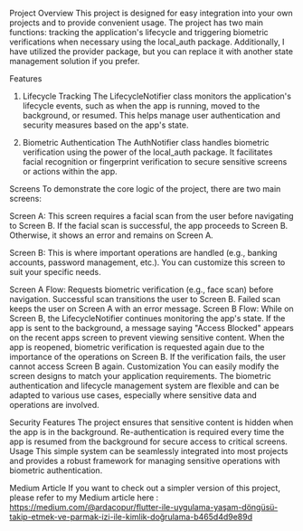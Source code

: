 Project Overview
This project is designed for easy integration into your own projects and to provide convenient usage. The project has two main functions: tracking the application's lifecycle and triggering biometric verifications when necessary using the local_auth package. Additionally, I have utilized the provider package, but you can replace it with another state management solution if you prefer.

Features
1. Lifecycle Tracking
The LifecycleNotifier class monitors the application's lifecycle events, such as when the app is running, moved to the background, or resumed. This helps manage user authentication and security measures based on the app's state.

2. Biometric Authentication
The AuthNotifier class handles biometric verification using the power of the local_auth package. It facilitates facial recognition or fingerprint verification to secure sensitive screens or actions within the app.

Screens
To demonstrate the core logic of the project, there are two main screens:

Screen A: This screen requires a facial scan from the user before navigating to Screen B. If the facial scan is successful, the app proceeds to Screen B. Otherwise, it shows an error and remains on Screen A.

Screen B: This is where important operations are handled (e.g., banking accounts, password management, etc.). You can customize this screen to suit your specific needs.

Screen A Flow:
Requests biometric verification (e.g., face scan) before navigation.
Successful scan transitions the user to Screen B.
Failed scan keeps the user on Screen A with an error message.
Screen B Flow:
While on Screen B, the LifecycleNotifier continues monitoring the app's state.
If the app is sent to the background, a message saying "Access Blocked" appears on the recent apps screen to prevent viewing sensitive content.
When the app is reopened, biometric verification is requested again due to the importance of the operations on Screen B.
If the verification fails, the user cannot access Screen B again.
Customization
You can easily modify the screen designs to match your application requirements. The biometric authentication and lifecycle management system are flexible and can be adapted to various use cases, especially where sensitive data and operations are involved.

Security Features
The project ensures that sensitive content is hidden when the app is in the background.
Re-authentication is required every time the app is resumed from the background for secure access to critical screens.
Usage
This simple system can be seamlessly integrated into most projects and provides a robust framework for managing sensitive operations with biometric authentication.

Medium Article
If you want to check out a simpler version of this project, please refer to my Medium article here : https://medium.com/@ardacopur/flutter-ile-uygulama-yaşam-döngüsü-takip-etmek-ve-parmak-i̇zi-ile-kimlik-doğrulama-b465d4d9e89d
